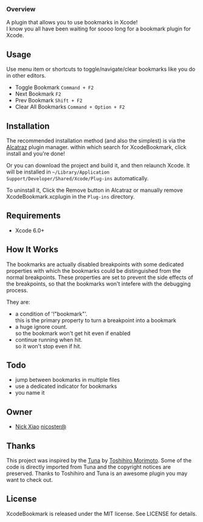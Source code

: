 ### Overview

A plugin that allows you to use bookmarks in Xcode!  
I know you all have been waiting for soooo long for a bookmark plugin for Xcode.


## Usage

Use menu item or shortcuts to toggle/navigate/clear bookmarks like you do in other editors.

* Toggle Bookmark `Command + F2`
* Next Bookmark `F2`
* Prev Bookmark `Shift + F2`
* Clear All Bookmarks `Command + Option + F2`

## Installation
The recommended installation method (and also the simplest) is via the [Alcatraz](http://alcatraz.io/) plugin manager. within which search for XcodeBookmark, click install and you're done!

Or you can download the project and build it, and then relaunch Xcode.
It will be installed in `~/Library/Application Support/Developer/Shared/Xcode/Plug-ins` automatically.

To uninstall it, Click the Remove button in Alcatraz or manually remove XcodeBookmark.xcplugin in the `Plug-ins` directory.

## Requirements

* Xcode 6.0+ 

## How It Works

The bookmarks are actually disabled breakpoints with some dedicated properties with which the bookmarks could be distinguished from the normal breakpoints. These properties are set to prevent the side effects of the breakpoints, so that the bookmarks won't intefere with the debugging process. 

They are:
* a condition of '!"bookmark"'.  
this is the primary property to turn a breakpoint into a bookmark
* a huge ignore count.  
so the bookmark won't get hit even if enabled
* continue running when hit.  
    so it won't stop even if hit.

## Todo
* jump between bookmarks in multiple files
* use a dedicated indicator for bookmarks
* you name it

## Owner

- [Nick Xiao](http://github.com/nicoster) [nicoster@](nicoster@gmail.com)


## Thanks

This project was inspired by the [Tuna](https://github.com/dealforest/Tuna) by [Toshihiro Morimoto](http://github.com/dealforest). Some of the code is directly imported from Tuna and the copyright notices are preserved. Thanks to Toshihiro and Tuna is an awesome plugin you may want to check out.

## License

XcodeBookmark is released under the MIT license. See LICENSE for details.
